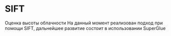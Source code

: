 # SIFT
Оценка высоты облачности
На данный момент реализован подход при помощи SIFT, дальнейшее развитие состоит в использовании SuperGlue

